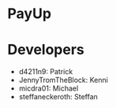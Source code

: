 # PayUp

# Developers
- d4211n9: Patrick
- JennyTromTheBlock: Kenni
- micdra01: Michael
- steffaneckeroth: Steffan
